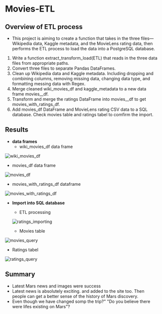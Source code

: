 # Movies-ETL

## Overview of ETL process
 * This project is aiming to create a function that takes in the three files—Wikipedia data, Kaggle metadata, and the MovieLens rating data, then performs the ETL process to load the data into a PostgreSQL database. 
1.  Write a function extract_transform_load(ETL) that reads in the three data files from appropriate paths. 
2.  Convert three files to separate Pandas DataFrames.
3.  Clean up Wikipedia data and Kaggle metadata. Including dropping and combining columns, removing missing data, changing data type, and formatting messing data with Regex.
4.  Merge cleaned wiki_movies_df and kaggle_metadata to a new data frame movies__df.
5.  Transform and merge the ratings DataFrame into movies__df to get movies_with_ratings_df.
6.  Add movies_df DataFrame and MovieLens rating CSV data to a SQL database. Check movies table and ratings tabel to comfirm the import.

## Results
- **data frames**
  - wiki_movies_df data frame 

![wiki_movies_df](https://user-images.githubusercontent.com/105877888/182679583-070c02e3-9995-46d8-9904-6a714e47c8dd.PNG)

  - movies_df data frame

![movies_df](https://user-images.githubusercontent.com/105877888/182679601-b4a508f5-4bb2-4127-b2de-85932001483a.PNG)

  - movies_with_ratings_df dataframe

![movies_with_ratings_df](https://user-images.githubusercontent.com/105877888/182679619-4b17259f-739e-405e-bea8-312b2cc15ff1.PNG)

- **Import into SQL database**
  - ETL processing

  ![ratings_importing](https://user-images.githubusercontent.com/105877888/182679870-1517bfed-c79a-48e6-8d35-c36a1915f103.PNG)

 
  - Movies table
    
![movies_query](https://user-images.githubusercontent.com/105877888/182679911-491f9faa-ca24-4431-9655-736b67fe1a74.PNG)

  - Ratings tabel
 
![ratings_query](https://user-images.githubusercontent.com/105877888/182679921-8e63a4ff-50de-4305-a003-99e53bb1ef5f.PNG)


## Summary

  - Latest Mars news and images were success
  - Latest news is absolutely exciting.  and added to the site too. Then people can get a better sense of the history of Mars discovery.
  - Even though we have changed somp  the trip?" "Do you believe there were lifes existing on Mars"?  
